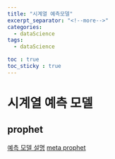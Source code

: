 ```yaml
---
title: "시계열 예측모델"
excerpt_separator: "<!--more-->"
categories:
  - dataScience
tags:
  - dataScience

toc : true
toc_sticky : true
---
```


# 시계열 예측 모델
## prophet 
[예측 모델 설명](https://slowsteadystat.tistory.com/7)
[meta prophet](https://facebook.github.io/prophet/docs/quick_start.html)
